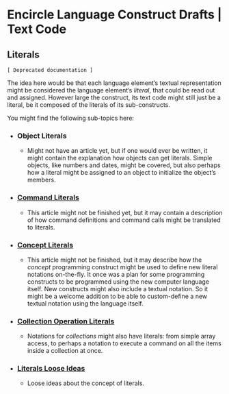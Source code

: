 Encircle Language Construct Drafts | Text Code
============================================

Literals
--------

`[ Deprecated documentation ]`

The idea here would be that each language element’s textual representation might be considered the language element’s *literal*, that could be read out and assigned. However large the construct, its text code might still just be a literal, be it composed of the literals of its sub-constructs.

You might find the following sub-topics here:

- ### Object Literals

    - Might not have an article yet, but if one would ever be written, it might contain the explanation how objects can get literals. Simple objects, like numbers and dates, might be covered, but also perhaps how a literal might be assigned to an object to initialize the object’s members.

- ### [Command Literals](command-literals.md)

    - This article might not be finished yet, but it may contain a description of how command definitions and command calls might be translated to literals.

- ### [Concept Literals](concept-literals.md)

    - This article might not be finished, but it may describe how the *concept* programming construct might be used to define new literal notations on-the-fly. It once was a plan for some programming constructs to be programmed using the new computer language itself. New constructs might also include a textual notation. So it might be a welcome addition to be able to custom-define a new textual notation using the language itself.

- ### [Collection Operation Literals](collection-operation-literals.md)

    - Notations for *collections* might also have literals: from simple array access, to perhaps a notation to execute a command on all the items inside a collection at once.
     
- ### [Literals Loose Ideas](literals-loose-ideas.md)
 
    - Loose ideas about the concept of literals.